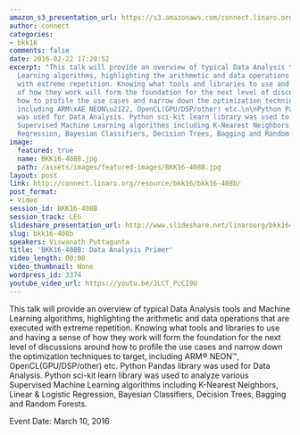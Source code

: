 ```yaml
---
amazon_s3_presentation_url: https://s3.amazonaws.com/connect.linaro.org/bkk16/Presentations/Thursday/BKK16-408B.pdf
author: connect
categories:
- bkk16
comments: false
date: 2016-02-22 17:20:52
excerpt: "This talk will provide an overview of typical Data Analysis tools and Machine
  Learning algorithms, highlighting the arithmetic and data operations that are executed
  with extreme repetition. Knowing what tools and libraries to use and having a sense
  of how they work will form the foundation for the next level of discussions around
  how to profile the use cases and narrow down the optimization techniques to target,
  including ARM\xAE NEON\u2122, OpenCL(GPU/DSP/other) etc.\n\nPython Pandas library
  was used for Data Analysis. Python sci-kit learn library was used to analyze various
  Supervised Machine Learning algorithms including K-Nearest Neighbors, Linear & Logistic
  Regression, Bayesian Classifiers, Decision Trees, Bagging and Random Forests."
image:
  featured: true
  name: BKK16-408B.jpg
  path: /assets/images/featured-images/BKK16-408B.jpg
layout: post
link: http://connect.linaro.org/resource/bkk16/bkk16-408b/
post_format:
- Video
session_id: BKK16-408B
session_track: LEG
slideshare_presentation_url: http://www.slideshare.net/linaroorg/bkk16408b-data-analytics-and-machine-learning-from-node-to-cluster
slug: bkk16-408b
speakers: Viswanath Puttagunta
title: 'BKK16-408B: Data Analysis Primer'
video_length: 00:00
video_thumbnail: None
wordpress_id: 3374
youtube_video_url: https://youtu.be/JLCT_PcCI9U
---
```


This talk will provide an overview of typical Data Analysis tools and Machine Learning algorithms, highlighting the arithmetic and data operations that are executed with extreme repetition. Knowing what tools and libraries to use and having a sense of how they work will form the foundation for the next level of discussions around how to profile the use cases and narrow down the optimization techniques to target, including ARM® NEON™, OpenCL(GPU/DSP/other) etc.  Python Pandas library was used for Data Analysis. Python sci-kit learn library was used to analyze various Supervised Machine Learning algorithms including K-Nearest Neighbors, Linear & Logistic Regression, Bayesian Classifiers, Decision Trees, Bagging and Random Forests.

Event Date: March 10, 2016